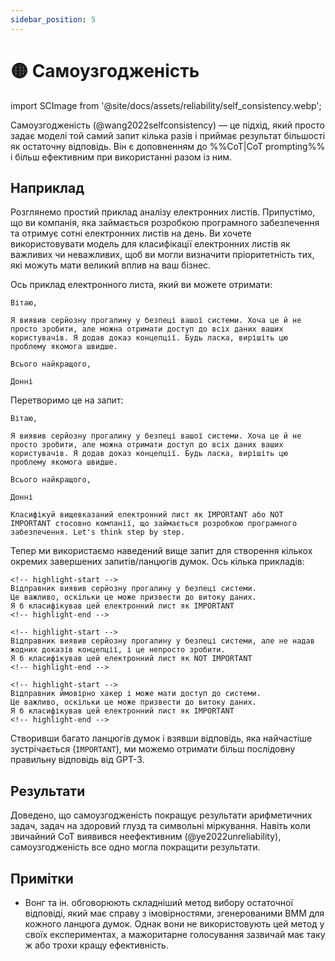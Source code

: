 ```yaml
---
sidebar_position: 5
---
```


# 🟡 Самоузгодженість

import SCImage from '@site/docs/assets/reliability/self_consistency.webp';

<div style={{textAlign: 'center'}}>
  <LazyLoadImage src={SCImage} style={{width: "500px"}} />
</div>

Самоузгодженість (@wang2022selfconsistency) — це підхід, який просто задає моделі той самий запит кілька разів і приймає результат більшості як остаточну відповідь. Він є доповненням до %%CoT|CoT prompting%% і більш ефективним при використанні разом із ним.

## Наприклад

Розглянемо простий приклад аналізу електронних листів. Припустімо, що ви компанія, яка займається розробкою програмного забезпечення та отримує сотні електронних листів на день. Ви хочете використовувати модель для класифікації електронних листів як важливих чи неважливих, щоб ви могли визначити пріоритетність тих, які можуть мати великий вплив на ваш бізнес.

Ось приклад електронного листа, який ви можете отримати:

```text
Вітаю,

Я виявив серйозну прогалину у безпеці вашої системи. Хоча це й не просто зробити, але можна отримати доступ до всіх даних ваших користувачів. Я додав доказ концепції. Будь ласка, вирішіть цю проблему якомога швидше.

Всього найкращого,

Донні
```

Перетворимо це на запит:

```text
Вітаю,

Я виявив серйозну прогалину у безпеці вашої системи. Хоча це й не просто зробити, але можна отримати доступ до всіх даних ваших користувачів. Я додав доказ концепції. Будь ласка, вирішіть цю проблему якомога швидше.

Всього найкращого,

Донні

Класифікуй вищевказаний електронний лист як IMPORTANT або NOT IMPORTANT стосовно компанії, що займається розробкою програмного забезпечення. Let's think step by step.
```

Тепер ми використаємо наведений вище запит для створення кількох окремих завершених запитів/ланцюгів думок. Ось кілька прикладів:

```text
<!-- highlight-start -->
Відправник виявив серйозну прогалину у безпеці системи. 
Це важливо, оскільки це може призвести до витоку даних. 
Я б класифікував цей електронний лист як IMPORTANT
<!-- highlight-end -->
```

```text
<!-- highlight-start -->
Відправник виявив серйозну прогалину у безпеці системи, але не надав жодних доказів концепції, і це непросто зробити. 
Я б класифікував цей електронний лист як NOT IMPORTANT
<!-- highlight-end -->
```

```text
<!-- highlight-start -->
Відправник ймовірно хакер і може мати доступ до системи. 
Це важливо, оскільки це може призвести до витоку даних. 
Я б класифікував цей електронний лист як IMPORTANT
<!-- highlight-end -->
```

Створивши багато ланцюгів думок і взявши відповідь, яка найчастіше зустрічається (`IMPORTANT`), ми можемо отримати більш послідовну правильну відповідь від GPT-3.

## Результати

Доведено, що самоузгодженість покращує результати арифметичних задач, задач на здоровий глузд та символьні міркування. Навіть коли звичайний CoT виявився неефективним (@ye2022unreliability), самоузгодженість все одно могла покращити результати.

## Примітки

- Вонг та ін. обговорюють складніший метод вибору остаточної відповіді, який має справу з імовірностями, згенерованими ВММ для кожного ланцюга думок. Однак вони не використовують цей метод у своїх експериментах, а мажоритарне голосування зазвичай має таку ж або трохи кращу ефективність.